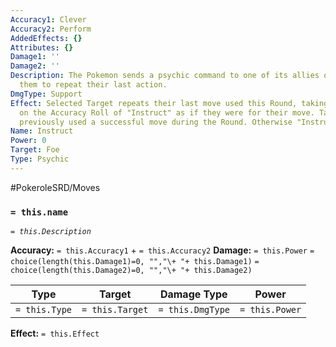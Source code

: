 ```yaml
---
Accuracy1: Clever
Accuracy2: Perform
AddedEffects: {}
Attributes: {}
Damage1: ''
Damage2: ''
Description: The Pokemon sends a psychic command to one of its allies or foes to enable
  them to repeat their last action.
DmgType: Support
Effect: Selected Target repeats their last move used this Round, taking the successes
  on the Accuracy Roll of "Instruct" as if they were for their move. Target must have
  previously used a successful move during the Round. Otherwise "Instruct" will fail.
Name: Instruct
Power: 0
Target: Foe
Type: Psychic
---
```


#PokeroleSRD/Moves

### `= this.name` 
*`= this.Description`*

**Accuracy:** `= this.Accuracy1` + `= this.Accuracy2`
**Damage:** `= this.Power` `= choice(length(this.Damage1)=0, "","\+ "+ this.Damage1)` `= choice(length(this.Damage2)=0, "","\+ "+ this.Damage2)`

| Type          | Target          | Damage Type          | Power          |
| ------------- | --------------- | ---------------- | -------------- |
| `= this.Type` | `= this.Target` | `= this.DmgType` | `= this.Power` | 

**Effect:** `= this.Effect`